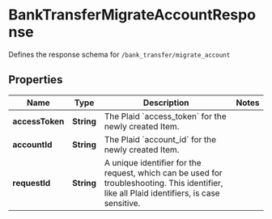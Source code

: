 

# BankTransferMigrateAccountResponse

Defines the response schema for `/bank_transfer/migrate_account`

## Properties

| Name | Type | Description | Notes |
|------------ | ------------- | ------------- | -------------|
|**accessToken** | **String** | The Plaid &#x60;access_token&#x60; for the newly created Item. |  |
|**accountId** | **String** | The Plaid &#x60;account_id&#x60; for the newly created Item. |  |
|**requestId** | **String** | A unique identifier for the request, which can be used for troubleshooting. This identifier, like all Plaid identifiers, is case sensitive. |  |



